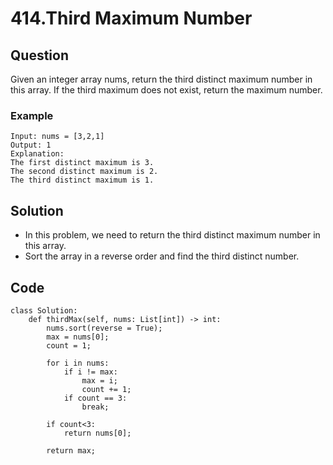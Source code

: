 # 414.Third Maximum Number

## Question
Given an integer array nums, return the third distinct maximum number in this array. If the third maximum does not exist, return the maximum number.

### Example
```
Input: nums = [3,2,1]
Output: 1
Explanation:
The first distinct maximum is 3.
The second distinct maximum is 2.
The third distinct maximum is 1.
```

## Solution
* In this problem, we need to return the third distinct maximum number in this array.
* Sort the array in a reverse order and find the third distinct number.

## Code
```python3
class Solution:
    def thirdMax(self, nums: List[int]) -> int:
        nums.sort(reverse = True);
        max = nums[0];
        count = 1;
        
        for i in nums:
            if i != max:
                max = i;
                count += 1;
            if count == 3:
                break;
                
        if count<3:
            return nums[0];
        
        return max;
```